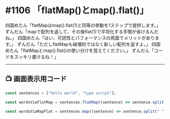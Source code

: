 # #1106 「flatMap()とmap().flat()」

四国めたん「flatMapはmap().flat(1)と同等の挙動を1ステップで提供します。」
ずんだん「mapで配列を返して、その後flat(1)で平坦化する手間が省けるんだね。」
四国めたん「はい、可読性とパフォーマンスの両面でメリットがあります。」
ずんだん「ただしflatMapも破壊的ではなく新しい配列を返すよ。」
四国めたん「flatMapとmap().flat()の使い分けを覚えてください。」
ずんだん「コードをスッキリ書けるね！」

---

## 📺 画面表示用コード

```typescript
const sentences = ["hello world", "type script"];

const wordsViaFlatMap = sentences.flatMap((sentence) => sentence.split(" "));

const wordsViaMapFlat = sentences.map((sentence) => sentence.split(" ")).flat();
```
